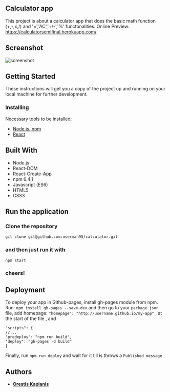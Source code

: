 ## Calculator app
This project is about a calculator app that does the basic math function (+,-,x,/) and '=','AC','+/-','%' functonalities.
Online Preview: https://calculatorsemifinal.herokuapp.com/

## Screenshot

![screenshot](https://github.com/userman95/calculator/blob/develop/public/Screenshot%20(177).png)

## Getting Started

These instructions will get you a copy of the project up and running on your local machine for further development.

### Installing

Necessary tools to be installed: 
* [Node.js, npm](https://www.npmjs.com/get-npm)
* [React](https://www.codecademy.com/articles/react-setup-i)

## Built With

* Node.js
* React-DOM
* React-Create-App
* npm 6.4.1
* Javascript (ES6)
* HTML5
* CSS3

## Run the application
### Clone the repository
`git clone git@github.com:userman95/calculator.git`
### and then just run it with 
`npm start`

### cheers!

## Deployment

To deploy your app in Github-pages, install gh-pages module from npm.
Run: `npm install gh-pages --save-dev` and then go to your `package.json` file,
add homepage: `"homepage": "http://username.github.io/my-app"` , at the start of the file , 
and 
```
"scripts": {
//...
"predeploy": "npm run build",
"deploy": "gh-pages -d build"
}
```
Finally, run `npm run deploy` and wait for it till is throws a `Published message`

## Authors

* **[Orestis Kaplanis](https://github.com/userman95)**
